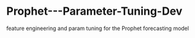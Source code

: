# Prophet---Parameter-Tuning-Dev
feature engineering and param tuning for the Prophet forecasting model
